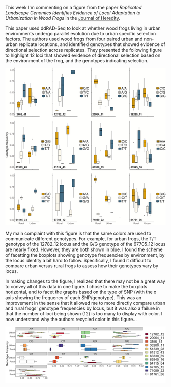 This week I'm commenting on a figure from the paper *Replicated Landscape Genomics Identifies Evidence of Local Adaptation to Urbanization in Wood Frogs* in the  [Journal of Heredity](https://academic.oup.com/jhered/article/110/6/707/5529283?login=true#164267378).

This paper used ddRAD-Seq to look at whether wood frogs living in urban environments undergo parallel evolution due to urban specific selection factors. The authors used wood frogs from four paired urban and non-urban replicate locations, and identified genotypes that showed evidence of directional selection across replicates. They presented the following figure to highlight 12 loci that showed evidence of directional selection based on the environment of the frog, and the genotypes indicating selection. 


![boxplots_genotype](Images/boxplot_rana.jpeg)

My main complaint with this figure is that the same colors are used to communicate different genotypes. For example, for urban frogs, the T/T genotype of the 12782_12 locus and the G/G genotype of the 67705_12 locus are nearly fixed. However, they are both shown in blue. I found the scheme of facetting the boxplots showing genotype frequencies by environment, by the locus identity a bit hard to follow. Specifically, I found it difficult to compare urban versus rural frogs to assess how their genotypes vary by locus. 

In making changes to the figure, I realized that there may not be a great way to convey all of this data in one figure. I chose to make the boxplots horizontal, and to facet the graphs based on the type of SNP (with the x axis showing the frequency of each SNP/genotype). This was an improvement in the sense that it allowed me to more directly compare urban and rural frogs' genotype frequencies by locus, but it was also a failure in that the number of loci being shown (12) is too many to display with color. I now understand why the authors recycled color in this figure...

![new](Images/Rplot.png)
